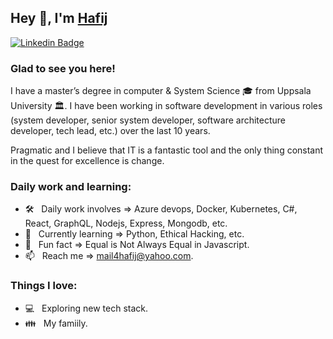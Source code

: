 ## Hey 👋, I'm [Hafij](https://github.com/mail4hafij/)

[![Linkedin Badge](https://img.shields.io/badge/-LinkedIn-0e76a8?style=flat-square&logo=Linkedin&logoColor=white)](https://www.linkedin.com/in/hafij/)

### Glad to see you here! &nbsp; <!-- ![](https://visitor-badge.glitch.me/badge?page_id=mail4hafij.mail4hafij&style=flat-square&color=0088cc) -->

I have a master’s degree in computer & System Science 🎓 from Uppsala University 🏛. I have been working in software development in various roles (system developer, senior system developer, software architecture developer, tech lead, etc.) over the last 10 years.

Pragmatic and I believe that IT is a fantastic tool and the only thing constant in the quest for excellence is change.

<!-- <img align="right" width="375" alt="" src="programmer.png" /> -->

### Daily work and learning:
- 🛠 &nbsp; Daily work involves => Azure devops, Docker, Kubernetes, C#, React, GraphQL, Nodejs, Express, Mongodb, etc.
- 🚀 &nbsp; Currently learning => Python, Ethical Hacking, etc.
- 👾 &nbsp; Fun fact => Equal is Not Always Equal in Javascript.
- 📫 &nbsp; Reach me => mail4hafij@yahoo.com.

### Things I love:

- 💻 &nbsp; Exploring new tech stack.
- 👪 &nbsp; My famiily.
